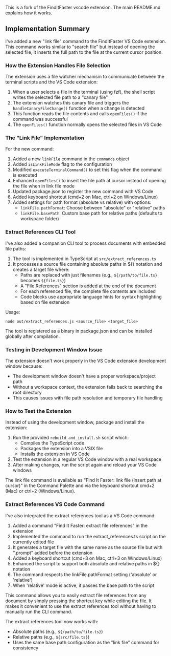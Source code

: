This is a fork of the FindItFaster vscode extension. The main README.md explains how it works.

## Implementation Summary

I've added a new "link file" command to the FindItFaster VS Code extension. This command works similar to "search file" but instead of opening the selected file, it inserts the full path to the file at the current cursor position.

### How the Extension Handles File Selection

The extension uses a file watcher mechanism to communicate between the terminal scripts and the VS Code extension:

1. When a user selects a file in the terminal (using fzf), the shell script writes the selected file path to a "canary file"
2. The extension watches this canary file and triggers the `handleCanaryFileChange()` function when a change is detected
3. This function reads the file contents and calls `openFiles()` if the command was successful
4. The `openFiles()` function normally opens the selected files in VS Code

### The "Link File" Implementation

For the new command:

1. Added a new `linkFile` command in the `commands` object
2. Added `isLinkFileMode` flag to the configuration
3. Modified `executeTerminalCommand()` to set this flag when the command is executed
4. Enhanced `openFiles()` to insert the file path at cursor instead of opening the file when in link file mode
5. Updated package.json to register the new command with VS Code
6. Added keyboard shortcut (cmd+2 on Mac, ctrl+2 on Windows/Linux)
7. Added settings for path format (absolute vs relative) with options:
   - `linkFile.pathFormat`: Choose between "absolute" or "relative" paths
   - `linkFile.basePath`: Custom base path for relative paths (defaults to workspace folder)

### Extract References CLI Tool

I've also added a companion CLI tool to process documents with embedded file paths:

1. The tool is implemented in TypeScript at `src/extract_references.ts`
2. It processes a source file containing absolute paths in ${} notation and creates a target file where:
   - Paths are replaced with just filenames (e.g., `${/path/to/file.ts}` becomes `${file.ts}`)
   - A "File References" section is added at the end of the document
   - For each referenced file, the complete file contents are included
   - Code blocks use appropriate language hints for syntax highlighting based on file extension

Usage:
```
node out/extract_references.js <source_file> <target_file>
```

The tool is registered as a binary in package.json and can be installed globally after compilation.

### Testing in Development Window Issue

The extension doesn't work properly in the VS Code extension development window because:
- The development window doesn't have a proper workspace/project path
- Without a workspace context, the extension falls back to searching the root directory
- This causes issues with file path resolution and temporary file handling

### How to Test the Extension

Instead of using the development window, package and install the extension:

1. Run the provided `rebuild_and_install.sh` script which:
   - Compiles the TypeScript code
   - Packages the extension into a VSIX file
   - Installs the extension in VS Code
2. Test the extension in a regular VS Code window with a real workspace
3. After making changes, run the script again and reload your VS Code windows

The link file command is available as "Find It Faster: link file (insert path at cursor)" in the Command Palette and via the keyboard shortcut cmd+2 (Mac) or ctrl+2 (Windows/Linux).

### Extract References VS Code Command

I've also integrated the extract references tool as a VS Code command:

1. Added a command "Find It Faster: extract file references" in the extension
2. Implemented the command to run the extract_references.ts script on the currently edited file
3. It generates a target file with the same name as the source file but with ".prompt" added before the extension
4. Added a keyboard shortcut (cmd+3 on Mac, ctrl+3 on Windows/Linux)
5. Enhanced the script to support both absolute and relative paths in ${} notation
6. The command respects the linkFile.pathFormat setting ('absolute' or 'relative')
7. When 'relative' mode is active, it passes the base path to the script

This command allows you to easily extract file references from any document by simply pressing the shortcut key while editing the file. It makes it convenient to use the extract references tool without having to manually run the CLI command.

The extract references tool now works with:
- Absolute paths (e.g., `${/path/to/file.ts}`)
- Relative paths (e.g., `${src/file.ts}`)
- Uses the same base path configuration as the "link file" command for consistency
